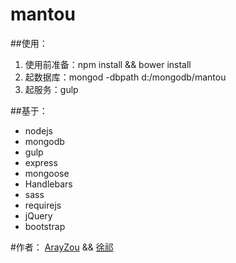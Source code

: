 mantou
=============

##使用：
1. 使用前准备：npm install && bower install
2. 起数据库：mongod -dbpath d:/mongodb/mantou
3. 起服务：gulp

##基于：
* nodejs
* mongodb
* gulp
* express
* mongoose
* Handlebars
* sass
* requirejs
* jQuery
* bootstrap

#作者：
<a href="http://arayzou.com">ArayZou</a> && <a href="https://github.com/loveLibra">徐祁</a>
